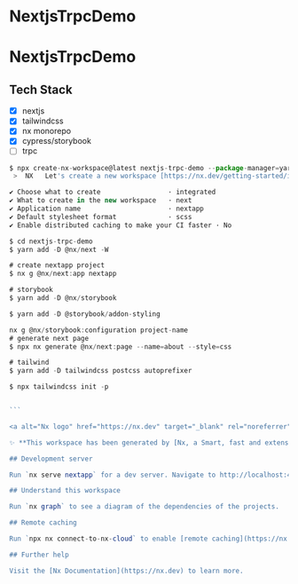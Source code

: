 # NextjsTrpcDemo

# NextjsTrpcDemo

## Tech Stack
- [x] nextjs
- [x] tailwindcss
- [x] nx monorepo
- [x] cypress/storybook
- [ ] trpc

````javascript
$ npx create-nx-workspace@latest nextjs-trpc-demo --package-manager=yarn
 >  NX   Let's create a new workspace [https://nx.dev/getting-started/intro]

✔ Choose what to create                 · integrated
✔ What to create in the new workspace   · next
✔ Application name                      · nextapp
✔ Default stylesheet format             · scss
✔ Enable distributed caching to make your CI faster · No

$ cd nextjs-trpc-demo
$ yarn add -D @nx/next -W

# create nextapp project
$ nx g @nx/next:app nextapp

# storybook
$ yarn add -D @nx/storybook

$ yarn add -D @storybook/addon-styling

nx g @nx/storybook:configuration project-name
# generate next page
$ npx nx generate @nx/next:page --name=about --style=css

# tailwind
$ yarn add -D tailwindcss postcss autoprefixer

$ npx tailwindcss init -p


```

<a alt="Nx logo" href="https://nx.dev" target="_blank" rel="noreferrer"><img src="https://raw.githubusercontent.com/nrwl/nx/master/images/nx-logo.png" width="45"></a>

✨ **This workspace has been generated by [Nx, a Smart, fast and extensible build system.](https://nx.dev)** ✨

## Development server

Run `nx serve nextapp` for a dev server. Navigate to http://localhost:4200/. The app will automatically reload if you change any of the source files.

## Understand this workspace

Run `nx graph` to see a diagram of the dependencies of the projects.

## Remote caching

Run `npx nx connect-to-nx-cloud` to enable [remote caching](https://nx.app) and make CI faster.

## Further help

Visit the [Nx Documentation](https://nx.dev) to learn more.
